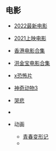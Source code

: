 ## 电影

- [2022最新电影](https://www.aliyundrive.com/s/hLMp6gqrbf1)
- [2021上映电影](https://www.aliyundrive.com/s/tGoX64Rwu7b)

- [香港电影合集](https://www.aliyundrive.com/s/wLzfxUJ4Z2u)
- [洪金宝电影合集](https://www.aliyundrive.com/s/WkdfLMQgDDn)
- [x恐怖片](https://www.aliyundrive.com/s/3YQcNEKyx8v)
- [神奇动物3](https://www.aliyundrive.com/s/Bh3E3hTYNs8)
- [哭悲](https://www.aliyundrive.com/s/xfB5KjaPjPF)
- 
- 动画
  - [青春变形记](https://www.aliyundrive.com/s/6682Me8UVAA)
  - 